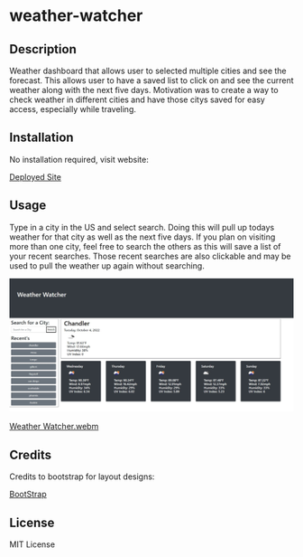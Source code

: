 # weather-watcher
 
## Description
Weather dashboard that allows user to selected multiple cities and see the forecast. 
This allows user to have a saved list to click on and see the current weather along with 
the next five days. Motivation was to create a way to check weather in different cities 
and have those citys saved for easy access, especially while traveling.  


## Installation

No installation required, visit website:

<a href= "https://jeromemn.github.io/weather-watcher/" target="_blank">Deployed Site</a>

## Usage

Type in a city in the US and select search. Doing this will pull up todays weather for that city as well as the next five days. If you plan on visiting more than one city, feel free to search the others as this will save a list of your recent searches. Those recent searches are also clickable and may be used to pull the weather up again without searching.

<img src= "assets/WeatherWatcher.jpg"></img>

[Weather Watcher.webm](https://user-images.githubusercontent.com/112592440/193977693-a4c72533-bdc8-42ea-b909-e6b6373063ec.webm)



## Credits

Credits to bootstrap for layout designs:

<a href= "https://getbootstrap.com/" target="_blank">BootStrap</a>

## License

MIT License 

